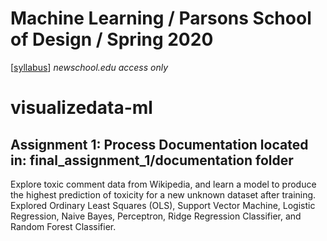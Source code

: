 # Machine Learning / Parsons School of Design / Spring 2020

[[syllabus](https://docs.google.com/document/d/1RSUjPPu9cHtTA_8s650-7XTAfLRsCuN_5tqhjQHdcP0/edit?usp=sharing)] *newschool.edu access only*

# visualizedata-ml

## Assignment 1: Process Documentation located in: final_assignment_1/documentation folder 
Explore toxic comment data from Wikipedia, and learn a model to produce the highest prediction of toxicity for a new unknown dataset after training. Explored Ordinary Least Squares (OLS), Support Vector Machine, Logistic Regression, Naive Bayes, Perceptron, Ridge Regression Classifier, and Random Forest Classifier.








